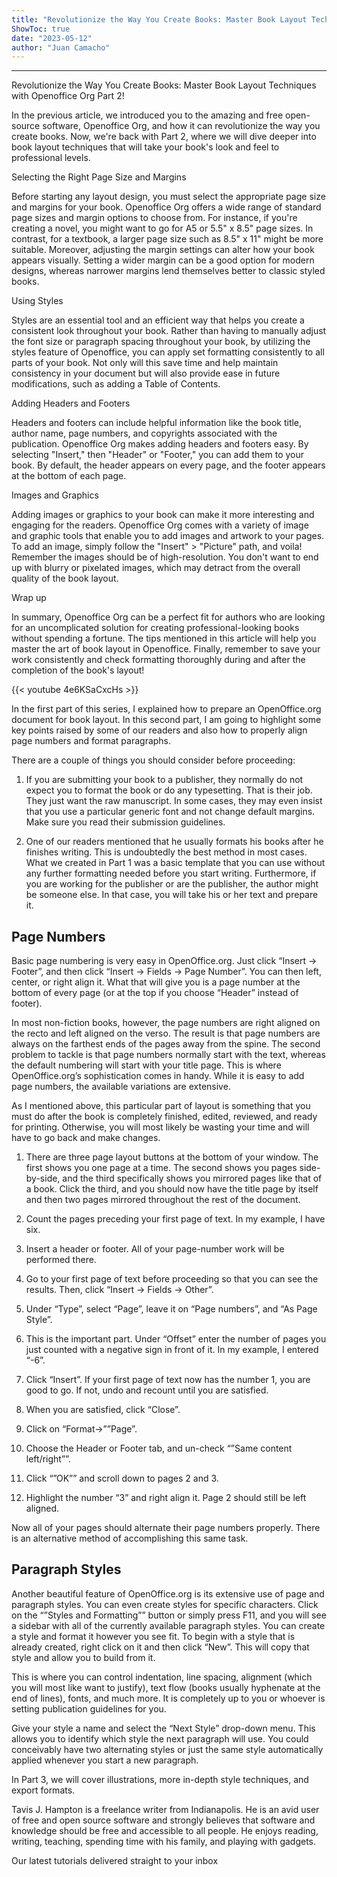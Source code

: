 ```yaml
---
title: "Revolutionize the Way You Create Books: Master Book Layout Techniques with Openoffice Org Part 2!"
ShowToc: true 
date: "2023-05-12"
author: "Juan Camacho"
---
```

*****
Revolutionize the Way You Create Books: Master Book Layout Techniques with Openoffice Org Part 2!

In the previous article, we introduced you to the amazing and free open-source software, Openoffice Org, and how it can revolutionize the way you create books. Now, we're back with Part 2, where we will dive deeper into book layout techniques that will take your book's look and feel to professional levels.

Selecting the Right Page Size and Margins

Before starting any layout design, you must select the appropriate page size and margins for your book. Openoffice Org offers a wide range of standard page sizes and margin options to choose from. For instance, if you're creating a novel, you might want to go for A5 or 5.5" x 8.5" page sizes. In contrast, for a textbook, a larger page size such as 8.5" x 11" might be more suitable. Moreover, adjusting the margin settings can alter how your book appears visually. Setting a wider margin can be a good option for modern designs, whereas narrower margins lend themselves better to classic styled books. 

Using Styles

Styles are an essential tool and an efficient way that helps you create a consistent look throughout your book. Rather than having to manually adjust the font size or paragraph spacing throughout your book, by utilizing the styles feature of Openoffice, you can apply set formatting consistently to all parts of your book. Not only will this save time and help maintain consistency in your document but will also provide ease in future modifications, such as adding a Table of Contents.

Adding Headers and Footers

Headers and footers can include helpful information like the book title, author name, page numbers, and copyrights associated with the publication. Openoffice Org makes adding headers and footers easy. By selecting "Insert," then "Header" or "Footer," you can add them to your book. By default, the header appears on every page, and the footer appears at the bottom of each page.

Images and Graphics

Adding images or graphics to your book can make it more interesting and engaging for the readers. Openoffice Org comes with a variety of image and graphic tools that enable you to add images and artwork to your pages. To add an image, simply follow the "Insert" > "Picture" path, and voila! Remember the images should be of high-resolution. You don't want to end up with blurry or pixelated images, which may detract from the overall quality of the book layout.

Wrap up

In summary, Openoffice Org can be a perfect fit for authors who are looking for an uncomplicated solution for creating professional-looking books without spending a fortune. The tips mentioned in this article will help you master the art of book layout in Openoffice. Finally, remember to save your work consistently and check formatting thoroughly during and after the completion of the book's layout!

{{< youtube 4e6KSaCxcHs >}} 



In the first part of this series, I explained how to prepare an OpenOffice.org document for book layout. In this second part, I am going to highlight some key points raised by some of our readers and also how to properly align page numbers and format paragraphs.
 
There are a couple of things you should consider before proceeding:
 
1. If you are submitting your book to a publisher, they normally do not expect you to format the book or do any typesetting. That is their job. They just want the raw manuscript. In some cases, they may even insist that you use a particular generic font and not change default margins. Make sure you read their submission guidelines.
 
2. One of our readers mentioned that he usually formats his books after he finishes writing. This is undoubtedly the best method in most cases. What we created in Part 1 was a basic template that you can use without any further formatting needed before you start writing. Furthermore, if you are working for the publisher or are the publisher, the author might be someone else. In that case, you will take his or her text and prepare it.
 
## Page Numbers
 
Basic page numbering is very easy in OpenOffice.org.  Just click “Insert -> Footer”, and then click “Insert -> Fields -> Page Number”.  You can then left, center, or right align it. What that will give you is a page number at the bottom of every page (or at the top if you choose “Header” instead of footer).
 
In most non-fiction books, however, the page numbers are right aligned on the recto and left aligned on the verso. The result is that page numbers are always on the farthest ends of the pages away from the spine. The second problem to tackle is that page numbers normally start with the text, whereas the default numbering will start with your title page. This is where OpenOffice.org’s sophistication comes in handy. While it is easy to add page numbers, the available variations are extensive.
 
As I mentioned above, this particular part of layout is something that you must do after the book is completely finished, edited, reviewed, and ready for printing. Otherwise, you will most likely be wasting your time and will have to go back and make changes.
 
1. There are three page layout buttons at the bottom of your window. The first shows you one page at a time. The second shows you pages side-by-side, and the third specifically shows you mirrored pages like that of a book.  Click the third, and you should now have the title page by itself and then two pages mirrored throughout the rest of the document.
 
2. Count the pages preceding your first page of text. In my example, I have six.
 
3. Insert a header or footer. All of your page-number work will be performed there.
 
4. Go to your first page of text before proceeding so that you can see the results. Then, click “Insert -> Fields -> Other”.
 
5. Under “Type”, select “Page”, leave it on “Page numbers”, and “As Page Style”.
 

 
6. This is the important part. Under “Offset” enter the number of pages you just counted with a negative sign in front of it. In my example, I entered “-6”.
 
7. Click “Insert”. If your first page of text now has the number 1, you are good to go. If not, undo and recount until you are satisfied.
 
8. When you are satisfied, click “Close”.
 
9. Click on “Format->””Page”.
 
10. Choose the Header or Footer tab, and un-check “”Same content left/right””.
 
11. Click “”OK”” and scroll down to pages 2 and 3.
 
12. Highlight the number “3” and right align it. Page 2 should still be left aligned.
 
Now all of your pages should alternate their page numbers properly. There is an alternative method of accomplishing this same task.
 
## Paragraph Styles
 
Another beautiful feature of OpenOffice.org is its extensive use of page and paragraph styles. You can even create styles for specific characters. Click on the “”Styles and Formatting”” button or simply press F11, and you will see a sidebar with all of the currently available paragraph styles. You can create a style and format it however you see fit. To begin with a style that is already created, right click on it and then click “New”. This will copy that style and allow you to build from it.
 
This is where you can control indentation, line spacing, alignment (which you will most like want to justify), text flow (books usually hyphenate at the end of lines), fonts, and much more. It is completely up to you or whoever is setting publication guidelines for you.
 
Give your style a name and select the “Next Style” drop-down menu. This allows you to identify which style the next paragraph will use. You could conceivably have two alternating styles or just the same style automatically applied whenever you start a new paragraph.
 
In Part 3, we will cover illustrations, more in-depth style techniques, and export formats.
 
Tavis J. Hampton is a  freelance writer from Indianapolis.  He is an avid user of free and open source software and strongly believes that software and knowledge should be free and accessible to all people. He enjoys reading, writing, teaching, spending time with his family, and playing with gadgets.
 
Our latest tutorials delivered straight to your inbox




